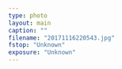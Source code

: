 ```yaml
---
type: photo
layout: main
caption: ""
filename: "20171116220543.jpg"
fstop: "Unknown"
exposure: "Unknown"
---
```

